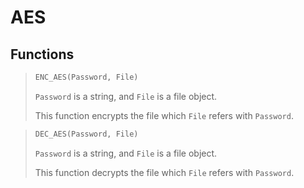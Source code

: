 # AES

## Functions

>```python
>ENC_AES(Password, File)
>```
>`Password` is a string, and `File` is a file object.
>
>This function encrypts the file which `File` refers with `Password`.

>```python
>DEC_AES(Password, File)
>```
>
>`Password` is a string, and `File` is a file object.
>
>This function decrypts the file which `File` refers with `Password`.
